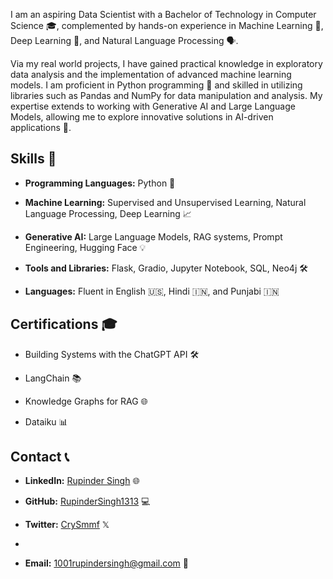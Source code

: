 I am an aspiring Data Scientist with a Bachelor of Technology in Computer Science 🎓, complemented by hands-on experience in Machine Learning 🤖, Deep Learning 🧠, and Natural Language Processing 🗣️.

Via my real world projects, I have gained practical knowledge in exploratory data analysis and the implementation of advanced machine learning models. I am proficient in Python programming 🐍 and skilled in utilizing libraries such as Pandas and NumPy for data manipulation and analysis. My expertise extends to working with Generative AI and Large Language Models, allowing me to explore innovative solutions in AI-driven applications 🌟.

## Skills 🧠

- **Programming Languages:** Python 🐍
  
- **Machine Learning:** Supervised and Unsupervised Learning, Natural Language Processing, Deep Learning 📈
  
- **Generative AI:** Large Language Models, RAG systems, Prompt Engineering, Hugging Face 💡
  
- **Tools and Libraries:** Flask, Gradio, Jupyter Notebook, SQL, Neo4j 🛠️
  
- **Languages:** Fluent in English 🇺🇸, Hindi 🇮🇳, and Punjabi 🇮🇳


## Certifications 🎓

- Building Systems with the ChatGPT API 🛠️
  
- LangChain 📚
  
- Knowledge Graphs for RAG 🌐
  
- Dataiku 📊


## Contact 📞

- **LinkedIn:** [Rupinder Singh](https://www.linkedin.com/in/rupinder--singh/) 🌐
  
- **GitHub:** [RupinderSingh1313](https://github.com/RupinderSingh1313) 💻
  
- **Twitter:** [CrySmmf](https://twitter.com/CrySmmf) 𝕏 
- 
- **Email:** 1001rupindersingh@gmail.com 📧
  



<!--
**RupinderSingh1313/RupinderSingh1313** is a ✨ _special_ ✨ repository because its `README.md` (this file) appears on your GitHub profile.

Here are some ideas to get you started:

- 🔭 I’m currently working on ...
- 🌱 I’m currently learning ...
- 👯 I’m looking to collaborate on ...
- 🤔 I’m looking for help with ...
- 💬 Ask me about ...
- 📫 How to reach me: ...
- 😄 Pronouns: ...
- ⚡ Fun fact: ...
-->
